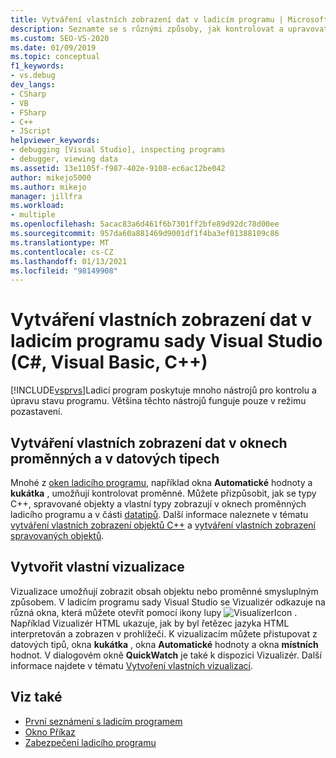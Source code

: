 ```yaml
---
title: Vytváření vlastních zobrazení dat v ladicím programu | Microsoft Docs
description: Seznamte se s různými způsoby, jak kontrolovat a upravovat stav programu v ladicím programu sady Visual Studio. Patří mezi ně okna Automatické hodnoty a kukátka, tipy a vizualizace.
ms.custom: SEO-VS-2020
ms.date: 01/09/2019
ms.topic: conceptual
f1_keywords:
- vs.debug
dev_langs:
- CSharp
- VB
- FSharp
- C++
- JScript
helpviewer_keywords:
- debugging [Visual Studio], inspecting programs
- debugger, viewing data
ms.assetid: 13e1105f-f987-402e-9108-ec6ac12be042
author: mikejo5000
ms.author: mikejo
manager: jillfra
ms.workload:
- multiple
ms.openlocfilehash: 5acac83a6d461f6b7301ff2bfe89d92dc78d00ee
ms.sourcegitcommit: 957da60a881469d9001df1f4ba3ef01388109c86
ms.translationtype: MT
ms.contentlocale: cs-CZ
ms.lasthandoff: 01/13/2021
ms.locfileid: "98149908"
---
```

# <a name="create-custom-views-of-data-in-the-visual-studio-debugger-c-visual-basic-c"></a>Vytváření vlastních zobrazení dat v ladicím programu sady Visual Studio (C#, Visual Basic, C++)

[!INCLUDE[vsprvs](../code-quality/includes/vsprvs_md.md)]Ladicí program poskytuje mnoho nástrojů pro kontrolu a úpravu stavu programu. Většina těchto nástrojů funguje pouze v režimu pozastavení.

## <a name="create-custom-views-of-data-in-variable-windows-and-datatips"></a>Vytváření vlastních zobrazení dat v oknech proměnných a v datových tipech

 Mnohé z [oken ladicího programu](../debugger/debugger-windows.md), například okna **Automatické** hodnoty a **kukátka** , umožňují kontrolovat proměnné. Můžete přizpůsobit, jak se typy C++, spravované objekty a vlastní typy zobrazují v oknech proměnných ladicího programu a v části [datatipů](../debugger/view-data-values-in-data-tips-in-the-code-editor.md). Další informace naleznete v tématu [vytváření vlastních zobrazení objektů C++](../debugger/create-custom-views-of-native-objects.md) a [vytváření vlastních zobrazení spravovaných objektů](../debugger/create-custom-views-of-managed-objects.md).

## <a name="create-custom-visualizers"></a>Vytvořit vlastní vizualizace

 Vizualizace umožňují zobrazit obsah objektu nebo proměnné smysluplným způsobem. V ladicím programu sady Visual Studio se Vizualizér odkazuje na různá okna, která můžete otevřít pomocí ikony lupy ![VisualizerIcon](../debugger/media/dbg-tips-visualizer-icon.png "Ikona Vizualizátoru") . Například Vizualizér HTML ukazuje, jak by byl řetězec jazyka HTML interpretován a zobrazen v prohlížeči. K vizualizacím můžete přistupovat z datových tipů, okna **kukátka** , okna **Automatické** hodnoty a okna **místních** hodnot. V dialogovém okně **QuickWatch** je také k dispozici Vizualizér. Další informace najdete v tématu [Vytvoření vlastních vizualizací](../debugger/create-custom-visualizers-of-data.md).

## <a name="see-also"></a>Viz také

- [První seznámení s ladicím programem](../debugger/debugger-feature-tour.md)
- [Okno Příkaz](../ide/reference/command-window.md)
- [Zabezpečení ladicího programu](../debugger/debugger-security.md)
